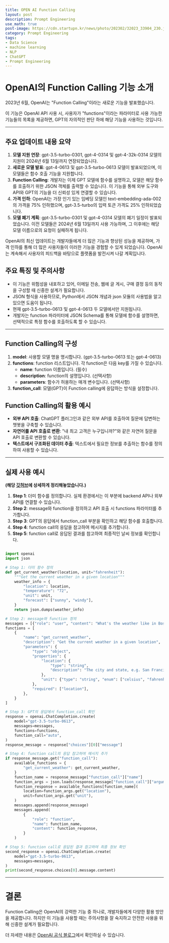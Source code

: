 ```yaml
---
title: OPEN AI Function Calling
layout: post
description: Prompt Engineering
use_math: true
post-image: https://cdn.startupn.kr/news/photo/202302/32023_33904_230.jpg
category: Prompt Engineering
tags:
- Data Science
- machine learning
- NLP
- ChatGPT
- Prompt Engineering
---
```


# **OpenAI의 Function Calling 기능 소개**

2023년 6월, OpenAI는 "Function Calling"이라는 새로운 기능을 발표했습니다.

이 기능은 OpenAI API 사용 시, 사용자가 "functions"이라는 파라미터로 사용 가능한 기능들의 목록을 제공하면, GPT의 자의적인 판단 하에 해당 기능을 사용하는 것입니다.

---

## **주요 업데이트 내용 요약**

1. **모델 지원 연장**: gpt-3.5-turbo-0301, gpt-4-0314 및 gpt-4-32k-0314 모델의 지원이 2024년 6월 13일까지 연장되었습니다.
2. **새로운 모델 발표**: gpt-4-0613 및 gpt-3.5-turbo-0613 모델이 발표되었으며, 이 모델들은 함수 호출 기능을 지원합니다.
3. **Function Calling**: 개발자는 이제 GPT 모델에 함수를 설명하고, 모델은 해당 함수를 호출하기 위한 JSON 객체를 출력할 수 있습니다. 이 기능을 통해 외부 도구와 API와 GPT의 기능을 더 신뢰성 있게 연결할 수 있습니다.
4. **가격 인하**: OpenAI는 가장 인기 있는 임베딩 모델인 text-embedding-ada-002의 가격을 75% 인하했으며, gpt-3.5-turbo의 입력 토큰 가격도 25% 인하되었습니다.
5. **모델 폐기 계획**: gpt-3.5-turbo-0301 및 gpt-4-0314 모델의 폐기 일정이 발표되었습니다. 이전 모델들은 2024년 6월 13일까지 사용 가능하며, 그 이후에는 해당 모델 이름으로의 요청이 실패하게 됩니다.

OpenAI의 최신 업데이트는 개발자들에게 더 많은 기능과 향상된 성능을 제공하며, 가격 인하를 통해 더 많은 사용자들이 이러한 기능을 경험할 수 있게 되었습니다. OpenAI는 계속해서 사용자의 피드백을 바탕으로 플랫폼을 발전시켜 나갈 계획입니다.

  

## **주요 특징 및 주의사항**

- 이 기능은 위험성을 내포하고 있어, 이메일 전송, 웹에 글 게시, 구매 결정 등의 동작을 구성할 때 신중한 설계가 필요합니다.
- JSON 형식을 사용하므로, Python에서 JSON 개념과 json 모듈의 사용법을 알고 있으면 도움이 됩니다.
- 현재 gpt-3.5-turbo-0613 및 gpt-4-0613 두 모델에서만 지원됩니다.
- 개발자는 function 파라미터에 JSON Schema를 통해 모델에 함수를 설명하면, 선택적으로 특정 함수를 호출하도록 할 수 있습니다.

---

## **Function Calling의 구성**

1. **model**: 사용할 모델 명을 명시합니다. (gpt-3.5-turbo-0613 또는 gpt-4-0613)
2. **functions**: function 리스트입니다. 각 function은 다음 key를 가질 수 있습니다.
    - **name**: function 이름입니다. (필수)
    - **description**: function의 설명입니다. (선택사항)
    - **parameters**: 함수가 허용하는 매개 변수입니다. (선택사항)
3. **function_call**: 모델(GPT)이 Function calling에 응답하는 방식을 설정합니다.

## **Function Calling의 활용 예시**

- **외부 API 호출**: ChatGPT 플러그인과 같은 외부 API를 호출하여 질문에 답변하는 챗봇을 구축할 수 있습니다.
- **자연어를 API 호출로 변환**: "내 최고 고객은 누구입니까?"와 같은 자연어 질문을 API 호출로 변환할 수 있습니다.
- **텍스트에서 구조화된 데이터 추출**: 텍스트에서 필요한 정보를 추출하는 함수를 정의하여 사용할 수 있습니다.

---

## **실제 사용 예시**

**(해당 [깃허브](https://github.com/sparkerhoney/function_calling)에 상세하게 정리해놓았습니다.)**

1. **Step 1**: 더미 함수를 정의합니다. 실제 환경에서는 이 부분에 backend API나 외부 API를 연결할 수 있습니다.
2. **Step 2**: message와 function을 정의하고 API 호출 시 functions 파라미터를 추가합니다.
3. **Step 3**: GPT의 응답에서 function_call 부분을 확인하고 해당 함수를 호출합니다.
4. **Step 4**: function call의 응답을 참고하여 메시지를 추가합니다.
5. **Step 5**: function call로 응답된 결과를 참고하여 최종적인 날씨 정보를 확인합니다.


```python

import openai
import json

# Step 1: 더미 함수 정의
def get_current_weather(location, unit="fahrenheit"):
    """Get the current weather in a given location"""
    weather_info = {
        "location": location,
        "temperature": "72",
        "unit": unit,
        "forecast": ["sunny", "windy"],
    }
    return json.dumps(weather_info)

# Step 2: message와 function 정의
messages = [{"role": "user", "content": "What's the weather like in Boston?"}]
functions = [
    {
        "name": "get_current_weather",
        "description": "Get the current weather in a given location",
        "parameters": {
            "type": "object",
            "properties": {
                "location": {
                    "type": "string",
                    "description": "The city and state, e.g. San Francisco, CA",
                },
                "unit": {"type": "string", "enum": ["celsius", "fahrenheit"]},
            },
            "required": ["location"],
        },
    }
]

# Step 3: GPT의 응답에서 function_call 확인
response = openai.ChatCompletion.create(
    model="gpt-3.5-turbo-0613",
    messages=messages,
    functions=functions,
    function_call="auto",
)
response_message = response["choices"][0]["message"]

# Step 4: function call의 응답 참고하여 메시지 추가
if response_message.get("function_call"):
    available_functions = {
        "get_current_weather": get_current_weather,
    }
    function_name = response_message["function_call"]["name"]
    function_args = json.loads(response_message["function_call"]["arguments"])
    function_response = available_functions[function_name](
        location=function_args.get("location"),
        unit=function_args.get("unit"),
    )
    messages.append(response_message)
    messages.append(
        {
            "role": "function",
            "name": function_name,
            "content": function_response,
        }
    )

# Step 5: function call로 응답된 결과 참고하여 최종 정보 확인
second_response = openai.ChatCompletion.create(
    model="gpt-3.5-turbo-0613",
    messages=messages,
)
print(second_response.choices[0].message.content)


```

---

# **결론**

Function Calling은 OpenAI의 강력한 기능 중 하나로, 개발자들에게 다양한 활용 방안을 제공합니다. 하지만 이 기능을 사용할 때는 주의사항을 잘 숙지하고 안전한 사용을 위해 신중한 설계가 필요합니다.

더 자세한 내용은 [OpenAI 공식 블로그](https://openai.com/blog/function-calling-and-other-api-updates)에서 확인하실 수 있습니다.